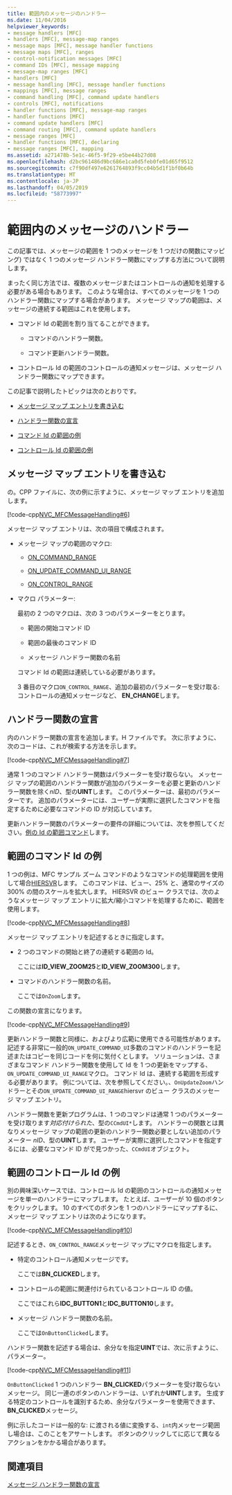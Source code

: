 ```yaml
---
title: 範囲内のメッセージのハンドラー
ms.date: 11/04/2016
helpviewer_keywords:
- message handlers [MFC]
- handlers [MFC], message-map ranges
- message maps [MFC], message handler functions
- message maps [MFC], ranges
- control-notification messages [MFC]
- command IDs [MFC], message mapping
- message-map ranges [MFC]
- handlers [MFC]
- message handling [MFC], message handler functions
- mappings [MFC], message ranges
- command handling [MFC], command update handlers
- controls [MFC], notifications
- handler functions [MFC], message-map ranges
- handler functions [MFC]
- command update handlers [MFC]
- command routing [MFC], command update handlers
- message ranges [MFC]
- handler functions [MFC], declaring
- message ranges [MFC], mapping
ms.assetid: a271478b-5e1c-46f5-9f29-e5be44b27d08
ms.openlocfilehash: d2bc961486d9bc686e1ca0d5feb0fe01d65f9512
ms.sourcegitcommit: c7f90df497e6261764893f9cc04b5d1f1bf0b64b
ms.translationtype: MT
ms.contentlocale: ja-JP
ms.lasthandoff: 04/05/2019
ms.locfileid: "58773997"
---
```

# <a name="handlers-for-message-map-ranges"></a>範囲内のメッセージのハンドラー

この記事では、メッセージの範囲を 1 つのメッセージを 1 つだけの関数にマッピング) ではなく 1 つのメッセージ ハンドラー関数にマップする方法について説明します。

まったく同じ方法では、複数のメッセージまたはコントロールの通知を処理する必要がある場合もあります。 このような場合は、すべてのメッセージを 1 つのハンドラー関数にマップする場合があります。 メッセージ マップの範囲は、メッセージの連続する範囲はこれを使用します。

- コマンド Id の範囲を割り当てることができます。

  - コマンドのハンドラー関数。

  - コマンド更新ハンドラー関数。

- コントロール Id の範囲のコントロールの通知メッセージは、メッセージ ハンドラー関数にマップできます。

この記事で説明したトピックは次のとおりです。

- [メッセージ マップ エントリを書き込む](#_core_writing_the_message.2d.map_entry)

- [ハンドラー関数の宣言](#_core_declaring_the_handler_function)

- [コマンド Id の範囲の例](#_core_example_for_a_range_of_command_ids)

- [コントロール Id の範囲の例](#_core_example_for_a_range_of_control_ids)

##  <a name="_core_writing_the_message.2d.map_entry"></a> メッセージ マップ エントリを書き込む

の。CPP ファイルに、次の例に示すように、メッセージ マップ エントリを追加します。

[!code-cpp[NVC_MFCMessageHandling#6](../mfc/codesnippet/cpp/handlers-for-message-map-ranges_1.cpp)]

メッセージ マップ エントリは、次の項目で構成されます。

- メッセージ マップの範囲のマクロ:

  - [ON_COMMAND_RANGE](reference/message-map-macros-mfc.md#on_command_range)

  - [ON_UPDATE_COMMAND_UI_RANGE](reference/message-map-macros-mfc.md#on_update_command_ui_range)

  - [ON_CONTROL_RANGE](reference/message-map-macros-mfc.md#on_control_range)

- マクロ パラメーター:

  最初の 2 つのマクロは、次の 3 つのパラメーターをとります。

  - 範囲の開始コマンド ID

  - 範囲の最後のコマンド ID

  - メッセージ ハンドラー関数の名前

  コマンド Id の範囲は連続している必要があります。

  3 番目のマクロ`ON_CONTROL_RANGE`、追加の最初のパラメーターを受け取る: コントロールの通知メッセージなど、 **EN_CHANGE**します。

##  <a name="_core_declaring_the_handler_function"></a> ハンドラー関数の宣言

内のハンドラー関数の宣言を追加します。H ファイルです。 次に示すように、次のコードは、これが検索する方法を示します。

[!code-cpp[NVC_MFCMessageHandling#7](../mfc/codesnippet/cpp/handlers-for-message-map-ranges_2.h)]

通常 1 つのコマンド ハンドラー関数はパラメーターを受け取らない。 メッセージ マップの範囲のハンドラー関数が追加のパラメーターを必要と更新のハンドラー関数を除く*nID*、型の**UINT**します。 このパラメーターは、最初のパラメーターです。 追加のパラメーターには、ユーザーが実際に選択したコマンドを指定するために必要なコマンドの ID が対応しています。

更新ハンドラー関数のパラメーターの要件の詳細については、次を参照してください。[例の Id の範囲コマンド](#_core_example_for_a_range_of_command_ids)します。

##  <a name="_core_example_for_a_range_of_command_ids"></a> 範囲のコマンド Id の例

1 つの例は、MFC サンプル ズーム コマンドのようなコマンドの処理範囲を使用して場合[HIERSVR](../overview/visual-cpp-samples.md)します。 このコマンドは、ビュー、25% と、通常のサイズの 300% の間のスケールを拡大します。 HIERSVR のビュー クラスでは、次のようなメッセージ マップ エントリに拡大/縮小コマンドを処理するために、範囲を使用します。

[!code-cpp[NVC_MFCMessageHandling#8](../mfc/codesnippet/cpp/handlers-for-message-map-ranges_3.cpp)]

メッセージ マップ エントリを記述するときに指定します。

- 2 つのコマンドの開始と終了の連続する範囲の Id。

   ここには**ID_VIEW_ZOOM25**と**ID_VIEW_ZOOM300**します。

- コマンドのハンドラー関数の名前。

   ここでは`OnZoom`します。

この関数の宣言になります。

[!code-cpp[NVC_MFCMessageHandling#9](../mfc/codesnippet/cpp/handlers-for-message-map-ranges_4.h)]

更新ハンドラー関数と同様に、およびより広範に使用できる可能性があります。 記述する非常に一般的`ON_UPDATE_COMMAND_UI`多数のコマンドのハンドラーを記述またはコピーを同じコードを何に気付くとします。 ソリューションは、さまざまなコマンド ハンドラー関数を使用して Id を 1 つの更新をマップする、`ON_UPDATE_COMMAND_UI_RANGE`マクロ。 コマンド Id は、連続する範囲を形成する必要があります。 例については、次を参照してください。、`OnUpdateZoom`ハンドラーとその`ON_UPDATE_COMMAND_UI_RANGE`hiersvr のビュー クラスのメッセージ マップ エントリ。

ハンドラー関数を更新プログラムは、1 つのコマンドは通常 1 つのパラメーターを受け取ります*対応付けられた*、型の`CCmdUI*`します。 ハンドラーの関数とは異なりメッセージ マップの範囲の更新のハンドラー関数必要としない追加のパラメーター *nID*、型の**UINT**します。 ユーザーが実際に選択したコマンドを指定するには、必要なコマンド ID がで見つかった、`CCmdUI`オブジェクト。

##  <a name="_core_example_for_a_range_of_control_ids"></a> 範囲のコントロール Id の例

別の興味深いケースでは、コントロール Id の範囲のコントロールの通知メッセージを単一のハンドラーにマップします。 たとえば、ユーザーが 10 個のボタンをクリックします。 10 のすべてのボタンを 1 つのハンドラーにマップするに、メッセージ マップ エントリは次のようになります。

[!code-cpp[NVC_MFCMessageHandling#10](../mfc/codesnippet/cpp/handlers-for-message-map-ranges_5.cpp)]

記述するとき、`ON_CONTROL_RANGE`メッセージ マップにマクロを指定します。

- 特定のコントロール通知メッセージです。

   ここでは**BN_CLICKED**します。

- コントロールの範囲に関連付けられているコントロール ID の値。

   ここではこれら**IDC_BUTTON1**と**IDC_BUTTON10**します。

- メッセージ ハンドラー関数の名前。

   ここでは`OnButtonClicked`します。

ハンドラー関数を記述する場合は、余分なを指定**UINT**では、次に示すように、パラメーター。

[!code-cpp[NVC_MFCMessageHandling#11](../mfc/codesnippet/cpp/handlers-for-message-map-ranges_6.cpp)]

`OnButtonClicked` 1 つのハンドラー **BN_CLICKED**パラメーターを受け取らないメッセージ。 同じ一連のボタンのハンドラーは、いずれか**UINT**します。 生成する特定のコントロールを識別するため、余分なパラメーターを使用できます、 **BN_CLICKED**メッセージ。

例に示したコードは一般的な: に渡される値に変換する、`int`内メッセージ範囲し場合は、このことをアサートします。 ボタンのクリックしてに応じて異なるアクションをかかる場合があります。

## <a name="see-also"></a>関連項目

[メッセージ ハンドラー関数の宣言](../mfc/declaring-message-handler-functions.md)

